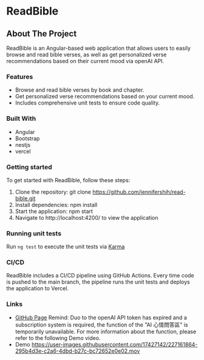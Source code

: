 # ReadBible

## About The Project

ReadBible is an Angular-based web application that allows users to easily browse and read bible verses, as well as get personalized verse recommendations based on their current mood via openAI API.

### Features

- Browse and read bible verses by book and chapter.
- Get personalized verse recommendations based on your current mood.
- Includes comprehensive unit tests to ensure code quality.

### Built With

- Angular
- Bootstrap
- nestjs
- vercel

### Getting started

To get started with ReadBible, follow these steps:

1. Clone the repository: git clone https://github.com/jennifershih/read-bible.git
2. Install dependencies: npm install
3. Start the application: npm start
4. Navigate to http://localhost:4200/ to view the application

### Running unit tests

Run `ng test` to execute the unit tests via [Karma](https://karma-runner.github.io)

### CI/CD

ReadBible includes a CI/CD pipeline using GitHub Actions. Every time code is pushed to the main branch, the pipeline runs the unit tests and deploys the application to Vercel.

### Links

- [GitHub Page](https://jennifershih.github.io/read-bible/)
  Remind: Duo to the openAI API token has expired and a subscription system is required, the function of the "AI 心情問答區" is temporarily unavailable. For more information about the function, please refer to the following Demo video.
- Demo
  https://user-images.githubusercontent.com/17427142/227161864-295b4d3e-c2a6-4dbd-b27c-bc72652e0e02.mov
